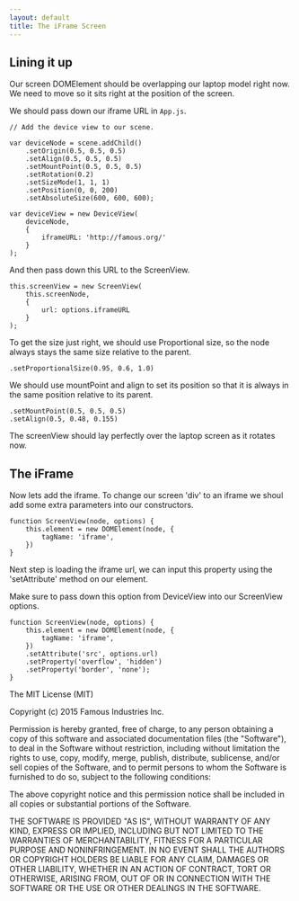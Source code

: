 ```yaml
---
layout: default
title: The iFrame Screen
---
```


## Lining it up

Our screen DOMElement should be overlapping our laptop model right now.  We need to move so it sits right at the position of the screen.  

We should pass down our iframe URL in `App.js`.

    // Add the device view to our scene.

    var deviceNode = scene.addChild()
        .setOrigin(0.5, 0.5, 0.5)
        .setAlign(0.5, 0.5, 0.5)
        .setMountPoint(0.5, 0.5, 0.5)
        .setRotation(0.2)
        .setSizeMode(1, 1, 1)
        .setPosition(0, 0, 200)
        .setAbsoluteSize(600, 600, 600);

    var deviceView = new DeviceView(
        deviceNode,
        {
            iframeURL: 'http://famous.org/'
        }
    );

And then pass down this URL to the ScreenView.

    this.screenView = new ScreenView(
        this.screenNode,
        {
            url: options.iframeURL
        }
    );

To get the size just right, we should use Proportional size, so the node always stays the same size relative to the parent.

    
    .setProportionalSize(0.95, 0.6, 1.0)
    

We should use mountPoint and align to set its position so that it is always in the same position relative to its parent.


    .setMountPoint(0.5, 0.5, 0.5)
    .setAlign(0.5, 0.48, 0.155)


The screenView should lay perfectly over the laptop screen as it rotates now.

## The iFrame

Now lets add the iframe.  To change our screen 'div' to an iframe we shoul add some extra parameters into our constructors.


    function ScreenView(node, options) {
        this.element = new DOMElement(node, {
            tagName: 'iframe',
        })
    }

Next step is loading the iframe url, we can input this property using the 'setAttribute' method on our element.

Make sure to pass down this option from DeviceView into our ScreenView options.


    function ScreenView(node, options) {
        this.element = new DOMElement(node, {
            tagName: 'iframe',
        })
        .setAttribute('src', options.url)
        .setProperty('overflow', 'hidden')
        .setProperty('border', 'none');
    }





The MIT License (MIT)

Copyright (c) 2015 Famous Industries Inc.

Permission is hereby granted, free of charge, to any person obtaining a copy
of this software and associated documentation files (the "Software"), to deal
in the Software without restriction, including without limitation the rights
to use, copy, modify, merge, publish, distribute, sublicense, and/or sell
copies of the Software, and to permit persons to whom the Software is
furnished to do so, subject to the following conditions:

The above copyright notice and this permission notice shall be included in
all copies or substantial portions of the Software.

THE SOFTWARE IS PROVIDED "AS IS", WITHOUT WARRANTY OF ANY KIND, EXPRESS OR
IMPLIED, INCLUDING BUT NOT LIMITED TO THE WARRANTIES OF MERCHANTABILITY,
FITNESS FOR A PARTICULAR PURPOSE AND NONINFRINGEMENT. IN NO EVENT SHALL THE
AUTHORS OR COPYRIGHT HOLDERS BE LIABLE FOR ANY CLAIM, DAMAGES OR OTHER
LIABILITY, WHETHER IN AN ACTION OF CONTRACT, TORT OR OTHERWISE, ARISING FROM,
OUT OF OR IN CONNECTION WITH THE SOFTWARE OR THE USE OR OTHER DEALINGS IN
THE SOFTWARE.
